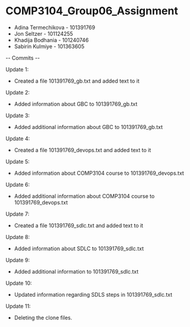 # COMP3104_Group06_Assignment

- Adina Termechikova - 101391769
- Jon Seltzer - 101124255
- Khadija Bodhania - 101240746
- Sabirin  Kulmiye - 101363605

-- Commits --

Update 1: 
- Created a file 101391769_gb.txt and added text to it

Update 2:
- Added information about GBC to 101391769_gb.txt

Update 3:
- Added additional information about GBC to 101391769_gb.txt

Update 4: 
- Created a file 101391769_devops.txt and added text to it

Update 5:
- Added information about COMP3104 course to 101391769_devops.txt

Update 6:
- Added additional information about COMP3104 course to 101391769_devops.txt

Update 7:
- Created a file 101391769_sdlc.txt and added text to it

Update 8:
- Added information about SDLC to 101391769_sdlc.txt

Update 9:
- Added additional information to 101391769_sdlc.txt

Update 10:
- Updated information regarding SDLS steps in 101391769_sdlc.txt

Update 11:
- Deleting the clone files.